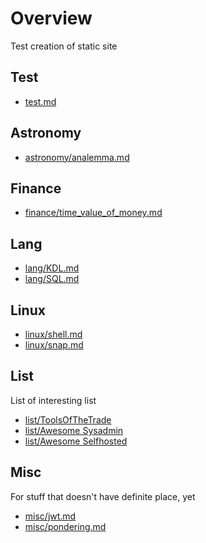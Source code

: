# Overview

Test creation of static site

## Test
* [test.md](./notes/test.md)

## Astronomy
* [astronomy/analemma.md](./notes/astronomy/analemma.md)

## Finance
* [finance/time_value_of_money.md](./notes/finance/time_value_of_money.md)

## Lang
* [lang/KDL.md](./notes/lang/KDL.md)
* [lang/SQL.md](./notes/lang/SQL.md)

## Linux
* [linux/shell.md](./notes/linux/shell.md)
* [linux/snap.md](./notes/linux/snap.md)

## List
List of interesting list
* [list/ToolsOfTheTrade](https://github.com/cjbarber/ToolsOfTheTrade)
* [list/Awesome Sysadmin](https://github.com/awesome-foss/awesome-sysadmin)
* [list/Awesome Selfhosted](https://github.com/awesome-selfhosted/awesome-selfhosted)

## Misc
For stuff that doesn't have definite place, yet
* [misc/jwt.md](./notes/misc/jwt.md)
* [misc/pondering.md](./notes/misc/pondering.md)
